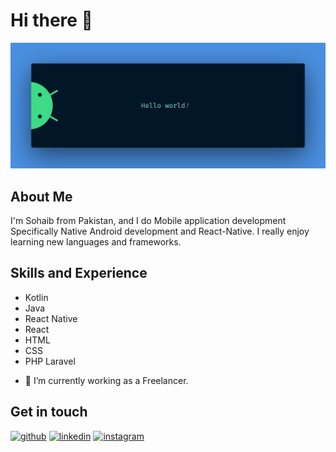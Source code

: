 # Hi there 👋
![Mobile application development](https://github.com/sohaibkhaa/sohaibkhaa/blob/main/banner.png)

## About Me
I'm Sohaib from Pakistan, and I do Mobile application development Specifically Native Android development and React-Native. I really enjoy learning new languages and frameworks.

## Skills and Experience

* Kotlin
* Java
* React Native
* React
* HTML
* CSS
* PHP Laravel

- 🔭 I’m currently working as a Freelancer. 

## Get in touch

[<img src='https://cdn.jsdelivr.net/npm/simple-icons@3.0.1/icons/github.svg' alt='github' height='40'>](https://github.com/sohaibkhaa)  [<img src='https://cdn.jsdelivr.net/npm/simple-icons@3.0.1/icons/linkedin.svg' alt='linkedin' height='40'>](https://www.linkedin.com/in/sohaib-khan-android-developer/)  [<img src='https://cdn.jsdelivr.net/npm/simple-icons@3.0.1/icons/instagram.svg' alt='instagram' height='40'>](https://www.instagram.com/sohaib_khan112/)  

